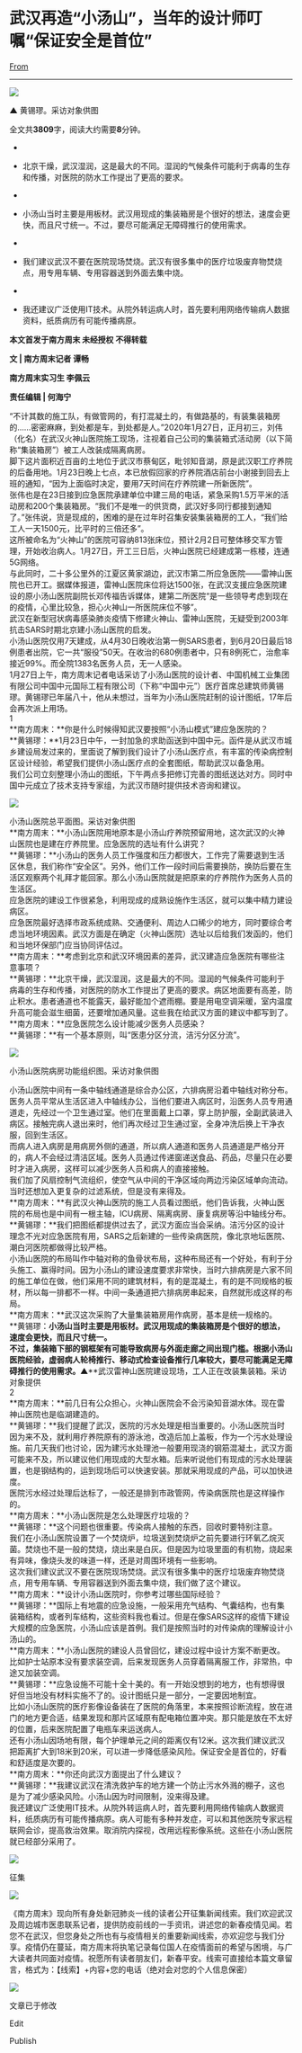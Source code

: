 # 武汉再造“小汤山”，当年的设计师叮嘱“保证安全是首位”

[From](https://mp.weixin.qq.com/s/ptfu9KG4taWQP157yuLA7w)  

* * *

**![](https://res.cloudinary.com/dqvsulqdb/image/upload/v1580995557/qtybera9szvdnyykps0t.jpg)**

**▲** 黄锡璆。采访对象供图

全文共**3809**字，阅读大约需要**8**分钟。

-

-   北京干燥，武汉湿润，这是最大的不同。湿润的气候条件可能利于病毒的生存和传播，对医院的防水工作提出了更高的要求。  

-

-   小汤山当时主要是用板材。武汉用现成的集装箱房是个很好的想法，速度会更快，而且尺寸统一。不过，要尽可能满足无障碍推行的使用需求。

-

-   我们建议武汉不要在医院现场焚烧。武汉有很多集中的医疗垃圾废弃物焚烧点，用专用车辆、专用容器送到外面去集中烧。

-

-   我还建议广泛使用IT技术。从院外转运病人时，首先要利用网络传输病人数据资料，纸质病历有可能传播病原。

**本文首发于南方周末 未经授权 不得转载**

**文 | 南方周末记者 谭畅**

**南方周末实习生 李佩云**

**责任编辑 | 何海宁**

“不计其数的施工队，有做管网的，有打混凝土的，有做路基的，有装集装箱房的……密密麻麻，到处都是车，到处都是人。”2020年1月27日，正月初三，刘伟（化名）在武汉火神山医院施工现场，注视着自己公司的集装箱式活动房（以下简称“集装箱房”）被工人改装成隔离病房。  
脚下这片面积近百亩的土地位于武汉市蔡甸区，毗邻知音湖，原是武汉职工疗养院的后备用地。1月23日晚上七点，本已放假回家的疗养院酒店前台小谢接到回去上班的通知，“因为上面临时决定，要用7天时间在疗养院建一所新医院”。  
张伟也是在23日接到应急医院承建单位中建三局的电话，紧急采购1.5万平米的活动房和200个集装箱房。“我们不是唯一的供货商，武汉好多同行都接到通知了。”张伟说，货是现成的，困难的是在过年时召集安装集装箱房的工人，“我们给工人一天1500元，比平时的三倍还多”。  
这所被命名为“火神山”的医院可容纳813张床位，预计2月2日可整体移交军方管理，开始收治病人。1月27日，开工三日后，火神山医院已经建成第一栋楼，连通5G网络。  
与此同时，二十多公里外的江夏区黄家湖边，武汉市第二所应急医院——雷神山医院也已开工。据媒体报道，雷神山医院床位将达1500张，在武汉支援应急医院建设的原小汤山医院副院长邓传福告诉媒体，建第二所医院“是一些领导考虑到现在的疫情，心里比较急，担心火神山一所医院床位不够”。  
武汉在新型冠状病毒感染肺炎疫情下修建火神山、雷神山医院，无疑受到2003年抗击SARS时期北京建小汤山医院的启发。  
小汤山医院仅用7天建成，从4月30日晚收治第一例SARS患者，到6月20日最后18例患者出院，它一共“服役”50天。在收治的680例患者中，只有8例死亡，治愈率接近99%。而全院1383名医务人员，无一人感染。  
1月27日上午，南方周末记者电话采访了小汤山医院的设计者、中国机械工业集团有限公司中国中元国际工程有限公司（下称“中国中元”）医疗首席总建筑师黄锡璆。黄锡璆已年届八十，他从未想过，当年为小汤山医院赶制的设计图纸，17年后会再次派上用场。  
1  
**南方周末：**你是什么时候得知武汉要按照“小汤山模式”建应急医院的？  
**黄锡璆：**1月23日中午，一封加急的求助函送到中国中元。函件是从武汉市城乡建设局发过来的，里面说了解到我们设计了小汤山医疗点，有丰富的传染病控制区设计经验，希望我们提供小汤山医疗点的全套图纸，帮助武汉以备急用。  
我们公司立刻整理小汤山的图纸，下午两点多把修订完善的图纸送达对方。同时中国中元成立了技术支持专家组，为武汉市随时提供技术咨询和建议。  

![](https://res.cloudinary.com/dqvsulqdb/image/upload/v1580995558/fefv4afdbvvwfg99dpzt.jpg)

小汤山医院总平面图。采访对象供图  
**南方周末：**小汤山医院用地原本是小汤山疗养院预留用地，这次武汉的火神山医院也是建在疗养院里。应急医院的选址有什么讲究？  
**黄锡璆：**小汤山的医务人员工作强度和压力都很大，工作完了需要退到生活区休息，我们称作“安全区”。另外，他们工作一段时间后需要换防，换防后要在生活区观察两个礼拜才能回家。那么小汤山医院就是把原来的疗养院作为医务人员的生活区。  
应急医院的建设工作很紧急，利用现成的成熟设施作生活区，就可以集中精力建设病区。  
应急医院最好选择市政系统成熟、交通便利、周边人口稀少的地方，同时要综合考虑当地环境因素。武汉方面是在确定（火神山医院）选址以后给我们发函的，他们和当地环保部门应当协同评估过。  
**南方周末：**考虑到北京和武汉环境因素的差异，武汉建造应急医院有哪些注意事项？  
**黄锡璆：**北京干燥，武汉湿润，这是最大的不同。湿润的气候条件可能利于病毒的生存和传播，对医院的防水工作提出了更高的要求。病区地面要有高差，防止积水。患者通道也不能露天，最好能加个遮雨棚。要是用电空调采暖，室内温度升高可能会滋生细菌，还要增加通风量。这些我在给武汉方面的建议中都写到了。  
**南方周末：**应急医院怎么设计能减少医务人员感染？  
**黄锡璆：**有一个基本原则，叫“医患分区分流，洁污分区分流”。  

![](https://res.cloudinary.com/dqvsulqdb/image/upload/v1580995560/gutvkv5j874r6nyvwuqk.jpg)

小汤山医院病房功能组织图。采访对象供图  

小汤山医院中间有一条中轴线通道是综合办公区，六排病房沿着中轴线对称分布。医务人员平常从生活区进入中轴线办公，当他们要进入病区时，沿医务人员专用通道走，先经过一个卫生通过室。他们在里面戴上口罩，穿上防护服，全副武装进入病区。接触完病人退出来时，他们再次经过卫生通过室，全身冲洗后换上干净衣服，回到生活区。  
而病人进入病房是用病房外侧的通道，所以病人通道和医务人员通道是严格分开的，病人不会经过清洁区域。医务人员通过传递窗递送食品、药品，尽量只在必要时才进入病房，这样可以减少医务人员和病人的直接接触。  
我们加了风扇控制气流组织，使空气从中间的干净区域向两边污染区域单向流动。当时还想加入更复杂的过滤系统，但是没有来得及。  
**南方周末：**有武汉火神山医院的施工人员看过图纸，他们告诉我，火神山医院的布局也是中间有一根主轴，ICU病房、隔离病房、康复病房等沿中轴线分布。  
**黄锡璆：**我们把图纸都提供过去了，武汉方面应当会采纳。洁污分区的设计理念不光对应急医院有用，SARS之后新建的一些传染病医院，像北京地坛医院、潮白河医院都做得比较严格。  
小汤山医院的布局叫作中轴对称的鱼骨状布局，这种布局还有一个好处，有利于分头施工、赢得时间。因为小汤山的建设速度要求非常快，当时六排病房是六家不同的施工单位在做，他们采用不同的建筑材料，有的是混凝土，有的是不同规格的板材，所以每一排都不一样。中间一条通道把六排病房串起来，自然就形成这样的布局。  
**南方周末：**武汉这次采购了大量集装箱房用作病房，基本是统一规格的。  
**黄锡璆：**小汤山当时主要是用板材。武汉用现成的集装箱房是个很好的想法，速度会更快，而且尺寸统一。  
不过，集装箱下部的钢框架有可能导致病房与外面走廊之间出现门槛。根据小汤山医院经验，虚弱病人轮椅推行、移动式检查设备推行几率较大，要尽可能满足无障碍推行的使用需求。**▲**武汉雷神山医院建设现场，工人正在改装集装箱。采访对象提供  
2  
**南方周末：**前几日有公众担心，火神山医院会不会污染知音湖水体。现在雷神山医院也是临湖建造的。  
**黄锡璆：**我们提醒了武汉，医院的污水处理是相当重要的。小汤山医院当时因为来不及，就利用疗养院原有的游泳池，改造后加上盖板，作为一个污水处理设施。前几天我们也讨论，因为建污水处理池一般要用现浇的钢筋混凝土，武汉方面可能来不及，所以建议他们用现成的大型水箱。后来听说他们有现成的污水处理装置，也是钢结构的，运到现场后可以快速安装。那就采用现成的产品，可以加快进度。  
医院污水经过处理后达标了，一般还是排到市政管网，传染病医院也是这样操作的。  
**南方周末：**小汤山医院是怎么处理医疗垃圾的？  
**黄锡璆：**这个问题也很重要。传染病人接触的东西，回收时要特别注意。  
我们在小汤山医院设置了一个焚烧炉，垃圾送到焚烧炉之前先要进行环氧乙烷灭菌。焚烧也不是一般的焚烧，烧出来是白灰。但是因为垃圾里面的有机物，烧起来有异味，像烧头发的味道一样，还是对周围环境有一些影响。  
这次我们建议武汉不要在医院现场焚烧。武汉有很多集中的医疗垃圾废弃物焚烧点，用专用车辆、专用容器送到外面去集中烧，我们做了这个建议。  
**南方周末：**设计小汤山医院时，你参考过哪些国际经验？  
**黄锡璆：**国际上有地震的应急设施，一般采用充气结构、气囊结构，也有集装箱结构，或者列车结构，这些资料我也看过。但是在像SARS这样的疫情下建设大规模的应急医院，小汤山应该是首例。我们是按照当时的对传染病的理解设计小汤山的。  
**南方周末：**小汤山医院的建设人员曾回忆，建设过程中设计方案不断更改。比如护士站原本没有要求装空调，后来发现医务人员穿着隔离服工作，非常热，中途又加装空调。  
**黄锡璆：**应急设施不可能十全十美的。有一开始没想到的地方，也有想得很好但当地没有材料实施不了的。设计图纸只是一部分，一定要因地制宜。  
比如小汤山医院的医疗影像设备装在了医院的角落里，本来按照诊断流程，放在进门的地方更合适，结果发现和那片区域原有配电箱位置冲突。那只能是放在不太好的位置，后来医院配置了电瓶车来运送病人。  
还有小汤山因场地有限，每个护理单元之间的距离仅有12米。这次我们建议武汉把距离扩大到18米到20米，可以进一步降低感染风险。保证安全是首位的，好看和舒适度是次要的。  
**南方周末：**你还向武汉方面提出了什么建议？  
**黄锡璆：**我建议武汉在清洗救护车的地方建一个防止污水外溅的棚子，这也是为了减少感染风险。小汤山因为时间限制，没来得及建。  
我还建议广泛使用IT技术。从院外转运病人时，首先要利用网络传输病人数据资料，纸质病历有可能传播病原。病人可能有多种并发症，可以和其他医院专家远程联网会诊，提高救治效果。取消院内探视，改用远程影像系统。这些在小汤山医院就已经部分采用了。  

![](https://res.cloudinary.com/dqvsulqdb/image/upload/v1580995560/i8oooroseizh2odhvdnq.png)

征集  

![](https://res.cloudinary.com/dqvsulqdb/image/upload/v1580995561/inuolhj4ax0i8tbzkdpn.png)

《南方周末》现向所有身处新冠肺炎一线的读者公开征集新闻线索。我们欢迎武汉及周边城市医患联系记者，提供防疫前线的一手资讯，讲述您的新春疫情见闻。若您不在武汉，但您身处之所也有与疫情相关的重要新闻线索，亦欢迎您与我们分享。疫情仍在蔓延，南方周末将执笔记录每位国人在疫情面前的希望与困境，与广大读者共同面对疫情。祝愿所有读者朋友们，新春平安。线索可直接给本篇文章留言，格式为：【线索】+内容+您的电话（绝对会对您的个人信息保密）  

![](https://res.cloudinary.com/dqvsulqdb/image/upload/v1580995562/iqrl3kgymrhkvbaush6d.jpg)

文章已于修改

Edit

Publish
